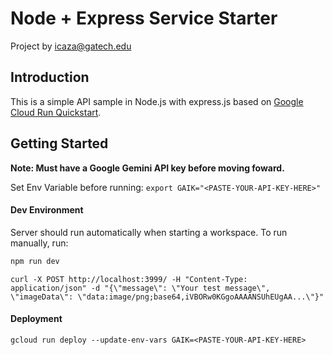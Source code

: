 # Node + Express Service Starter

Project by icaza@gatech.edu

## Introduction

This is a simple API sample in Node.js with express.js based on [Google Cloud Run Quickstart](https://cloud.google.com/run/docs/quickstarts/build-and-deploy/deploy-nodejs-service).


## Getting Started

**Note: Must have a Google Gemini API key before moving foward.**

Set Env Variable before running: `export GAIK="<PASTE-YOUR-API-KEY-HERE>"`


#### Dev Environment
Server should run automatically when starting a workspace. To run manually, run:
```sh
npm run dev
```

```
curl -X POST http://localhost:3999/ -H "Content-Type: application/json" -d "{\"message\": \"Your test message\", \"imageData\": \"data:image/png;base64,iVBORw0KGgoAAAANSUhEUgAA...\"}"
```

#### Deployment
```
gcloud run deploy --update-env-vars GAIK=<PASTE-YOUR-API-KEY-HERE>
```